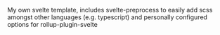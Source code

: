My own svelte template, includes svelte-preprocess to easily add scss amongst other languages (e.g. typescript) and personally configured options for rollup-plugin-svelte
